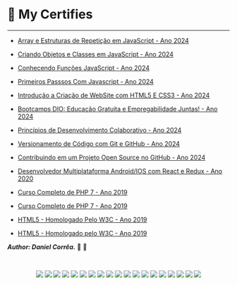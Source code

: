 # 🥇 My Certifies
---
- [Array e Estruturas de Repetição em JavaScript - Ano 2024](./Arrays%20e%20Estruturas%20de%20Repetição%20em%20JavaScript.pdf)

- [Criando Objetos e Classes em JavaScript - Ano 2024](./Criando%20Objetos%20e%20Classes%20em%20JavaScript.pdf)

- [Conhecendo Funções JavaScript - Ano 2024](./Conhecendo%20Funções%20JavaScript.pdf)

- [Primeiros Passsos Com Javascript - Ano 2024](./Primeiros%20Passos%20Com%20Javascript.pdf)

- [Introdução a Criação de WebSite com HTML5 E CSS3 - Ano 2024](./Introdução%20a%20Criação%20de%20Websites%20com%20HTML5%20e%20CSS3.pdf)

- [Bootcamps DIO: Educação Gratuita e Empregabilidade Juntas! - Ano 2024](./Bootcamps%20DIO%20Educação%20Gratuita%20e%20Empregabilidade%20Juntas.pdf)

- [Princípios de Desenvolvimento Colaborativo - Ano 2024](./Princípios%20de%20desenvolvimento%20colaborativo.pdf)

- [Versionamento de Código com Git e GitHub - Ano 2024](./Versionamento%20de%20Código%20com%20Git%20e%20GitHub.pdf)

- [Contribuindo em um Projeto Open Source no GitHub - Ano 2024](./Contribuindo%20em%20um%20Projeto%20Open%20Source%20no%20GitHub.pdf)

- [Desenvolvedor Multiplataforma Android/IOS com React e Redux - Ano 2020](./developer-android-ios.jpg)

- [Curso Completo de PHP 7 - Ano 2019](./Hcode_certificade.pdf)

- [Curso Completo de PHP 7 - Ano 2019](./Certificado%20-%20Curso%20Completo%20de%20PHP%207%20-%20Daniel%20de%20Paula%20Corrêa.png)

- [HTML5 - Homologado Pelo W3C - Ano 2019](./Certificate.pdf)

- [HTML5 - Homologado pelo W3C - Ano 2019](./Transcript.pdf)

***Author: Daniel Corrêa.*** 🚀 💜

<br>

<p align="center">
<img src="https://img.shields.io/badge/git-%23F05033.svg?style=for-the-badge&logo=git&logoColor=white">
<img src="https://img.shields.io/badge/github-%23121011.svg?style=for-the-badge&logo=github&logoColor=white">
<img src="https://img.shields.io/badge/c-%2300599C.svg?style=for-the-badge&logo=c&logoColor=white">
<img src="https://img.shields.io/badge/CMake-%23008FBA.svg?style=for-the-badge&logo=cmake&logoColor=white">
<img src="https://img.shields.io/badge/php-%23777BB4.svg?style=for-the-badge&logo=php&logoColor=white">
<img src="https://img.shields.io/badge/html5-%23E34F26.svg?style=for-the-badge&logo=html5&logoColor=white">
<img src="https://img.shields.io/badge/css3-%231572B6.svg?style=for-the-badge&logo=css3&logoColor=white">
<img src="https://img.shields.io/badge/SASS-hotpink.svg?style=for-the-badge&logo=SASS&logoColor=white">
<img src="https://img.shields.io/badge/less-2B4C80?style=for-the-badge&logo=less&logoColor=white">
<img src="https://img.shields.io/badge/react-%2320232a.svg?style=for-the-badge&logo=react&logoColor=%2361DAFB">
<img src="https://img.shields.io/badge/react_native-%2320232a.svg?style=for-the-badge&logo=react&logoColor=%2361DAFB">
<img src="https://img.shields.io/badge/javascript-%23323330.svg?style=for-the-badge&logo=javascript&logoColor=%23F7DF1E">
<img src="https://img.shields.io/badge/typescript-%23007ACC.svg?style=for-the-badge&logo=typescript&logoColor=white">
<img src="https://img.shields.io/badge/webpack-%238DD6F9.svg?style=for-the-badge&logo=webpack&logoColor=black">
<img src="https://img.shields.io/badge/angular-%23DD0031.svg?style=for-the-badge&logo=angular&logoColor=white">
<img src="https://img.shields.io/badge/node.js-6DA55F?style=for-the-badge&logo=node.js&logoColor=white">
<img src="https://img.shields.io/badge/express.js-%23404d59.svg?style=for-the-badge&logo=express&logoColor=%2361DAFB">
<img src="https://img.shields.io/badge/Babel-F9DC3e?style=for-the-badge&logo=babel&logoColor=black">
<img src="https://img.shields.io/badge/bootstrap-%23563D7C.svg?style=for-the-badge&logo=bootstrap&logoColor=white">
</p>